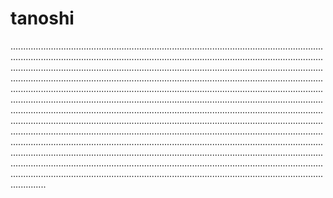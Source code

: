 # tanoshi
..........................................................................................................................................................................................................................................................................................................................................................................................................................................................................................................................................................................................................................................................................................................................................................................................................................................................................................................................................................................................................................................................................................................................................................................................................................................................................................................................................................................................................................................................................................................................................................................................................................................................................................